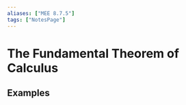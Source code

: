 ```yaml
---
aliases: ["MEE 8.7.5"]
tags: ["NotesPage"]
---
```


# The Fundamental Theorem of Calculus



## Examples

